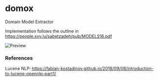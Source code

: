 # domox
Domain Model Extractor 

Implementation follows the outline in https://people.svv.lu/sabetzadeh/pub/MODELS16.pdf

![Preview](./docs/Overview.png)


### References
Lucene NLP: https://fabian-kostadinov.github.io/2018/09/08/introduction-to-lucene-opennlp-part1/
